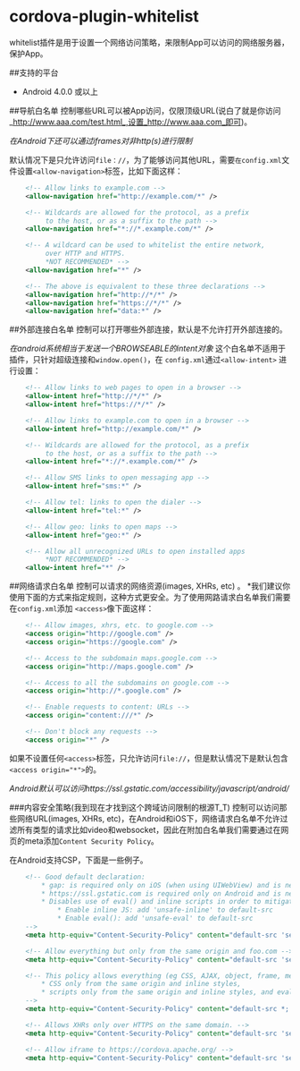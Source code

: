 # cordova-plugin-whitelist
whitelist插件是用于设置一个网络访问策略，来限制App可以访问的网络服务器，保护App。<br>

##支持的平台
* Android 4.0.0 或以上

##导航白名单
控制哪些URL可以被App访问，仅限顶级URL(说白了就是你访问_http://www.aaa.com/test.html_,设置_http://www.aaa.com_即可)。<br>

*在Android下还可以通过iframes对非http(s)进行限制*

默认情况下是只允许访问`file：//`，为了能够访问其他URL，需要`在config.xml`文件设置`<allow-navigation>`标签，比如下面这样：<br>
```xml
    <!-- Allow links to example.com -->
    <allow-navigation href="http://example.com/*" />

    <!-- Wildcards are allowed for the protocol, as a prefix
         to the host, or as a suffix to the path -->
    <allow-navigation href="*://*.example.com/*" />

    <!-- A wildcard can be used to whitelist the entire network,
         over HTTP and HTTPS.
         *NOT RECOMMENDED* -->
    <allow-navigation href="*" />

    <!-- The above is equivalent to these three declarations -->
    <allow-navigation href="http://*/*" />
    <allow-navigation href="https://*/*" />
    <allow-navigation href="data:*" />
```

##外部连接白名单
控制可以打开哪些外部连接，默认是不允许打开外部连接的。

*在android系统相当于发送一个BROWSEABLE的intent对象*
这个白名单不适用于插件，只针对超级连接和`window.open()`，在 `config.xml`通过`<allow-intent>` 进行设置：
```xml
    <!-- Allow links to web pages to open in a browser -->
    <allow-intent href="http://*/*" />
    <allow-intent href="https://*/*" />

    <!-- Allow links to example.com to open in a browser -->
    <allow-intent href="http://example.com/*" />

    <!-- Wildcards are allowed for the protocol, as a prefix
         to the host, or as a suffix to the path -->
    <allow-intent href="*://*.example.com/*" />

    <!-- Allow SMS links to open messaging app -->
    <allow-intent href="sms:*" />

    <!-- Allow tel: links to open the dialer -->
    <allow-intent href="tel:*" />

    <!-- Allow geo: links to open maps -->
    <allow-intent href="geo:*" />

    <!-- Allow all unrecognized URLs to open installed apps
         *NOT RECOMMENDED* -->
    <allow-intent href="*" />
```
##网络请求白名单
控制可以请求的网络资源(images, XHRs, etc) 。
*我们建议你使用下面的方式来指定规则，这种方式更安全。为了使用网路请求白名单我们需要在`config.xml`添加 `<access>`像下面这样：<br>
```xml
    <!-- Allow images, xhrs, etc. to google.com -->
    <access origin="http://google.com" />
    <access origin="https://google.com" />

    <!-- Access to the subdomain maps.google.com -->
    <access origin="http://maps.google.com" />

    <!-- Access to all the subdomains on google.com -->
    <access origin="http://*.google.com" />

    <!-- Enable requests to content: URLs -->
    <access origin="content:///*" />

    <!-- Don't block any requests -->
    <access origin="*" />
```
如果不设置任何`<access>`标签，只允许访问`file://`，但是默认情况下是默认包含`<access origin="*">`的。<br>


*Android默认可以访问https://ssl.gstatic.com/accessibility/javascript/android/*

###内容安全策略(我到现在才找到这个跨域访问限制的根源T_T)
控制可以访问那些网络URL(images, XHRs, etc)，在Android和iOS下，网络请求白名单不允许过滤所有类型的请求比如video和websocket，因此在附加白名单我们需要通过在网页的meta添加`Content Security Policy`。<br>

在Android支持CSP，下面是一些例子。<br>
```xml
    <!-- Good default declaration:
        * gap: is required only on iOS (when using UIWebView) and is needed for JS->native communication
        * https://ssl.gstatic.com is required only on Android and is needed for TalkBack to function properly
        * Disables use of eval() and inline scripts in order to mitigate risk of XSS vulnerabilities. To change this:
            * Enable inline JS: add 'unsafe-inline' to default-src
            * Enable eval(): add 'unsafe-eval' to default-src
    -->
    <meta http-equiv="Content-Security-Policy" content="default-src 'self' data: gap: https://ssl.gstatic.com; style-src 'self' 'unsafe-inline'; media-src *">

    <!-- Allow everything but only from the same origin and foo.com -->
    <meta http-equiv="Content-Security-Policy" content="default-src 'self' foo.com">

    <!-- This policy allows everything (eg CSS, AJAX, object, frame, media, etc) except that 
        * CSS only from the same origin and inline styles,
        * scripts only from the same origin and inline styles, and eval()
    -->
    <meta http-equiv="Content-Security-Policy" content="default-src *; style-src 'self' 'unsafe-inline'; script-src 'self' 'unsafe-inline' 'unsafe-eval'">

    <!-- Allows XHRs only over HTTPS on the same domain. -->
    <meta http-equiv="Content-Security-Policy" content="default-src 'self' https:">

    <!-- Allow iframe to https://cordova.apache.org/ -->
    <meta http-equiv="Content-Security-Policy" content="default-src 'self'; frame-src 'self' https://cordova.apache.org">
```
